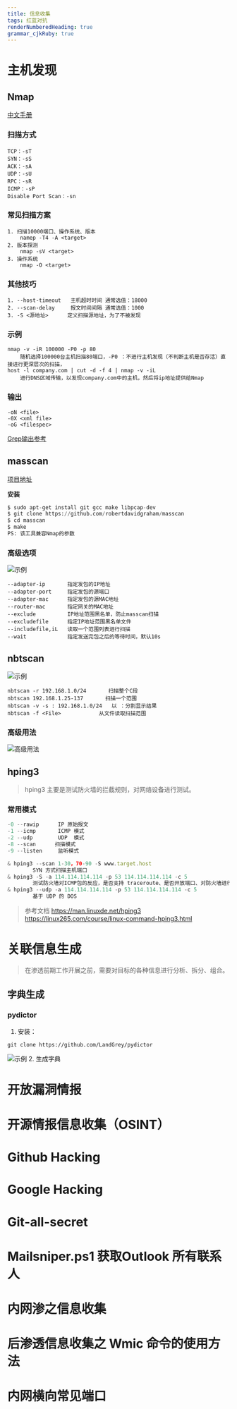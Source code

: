 ```yaml
---
title: 信息收集
tags: 红蓝对抗
renderNumberedHeading: true
grammar_cjkRuby: true
---
```


# 主机发现
   ## Nmap
[中文手册](https://nmap.org/man/zh/index.html "https://nmap.org/man/zh/index.html")
   ### 扫描方式
   	TCP：-sT
	SYN：-sS
	ACK：-sA
	UDP：-sU
	RPC：-sR
	ICMP：-sP
	Disable Port Scan：-sn
   ### 常见扫描方案
``` nmap
1. 扫描10000端口、操作系统、版本
	namep -T4 -A <target>
2. 版本探测
	nmap -sV <target>
3. 操作系统
	nmap -O <target>
```
   ### 其他技巧  
``` nmap
1. --host-timeout   主机超时时间 通常选值：18000
2. --scan-delay     报文时间间隔 通常选值：1000
3. -S <源地址>      定义扫描源地址，为了不被发现
```
   ### 示例
``` nmap
nmap -v -iR 100000 -P0 -p 80
	随机选择100000台主机扫描80端口，-P0 ：不进行主机发现（不判断主机是否存活）直接进行更深层次的扫描，
host -l company.com | cut -d -f 4 | nmap -v -iL 
    进行DNS区域传输，以发现company.com中的主机，然后将ip地址提供给Nmap
```
   ### 输出
``` nmap
-oN <file>
-0X <xml file>
-oG <filespec>
```
   [Grep输出参考](http://www.unspecific.com/nmap-oG-output/ "http://www.unspecific.com/nmap-oG-output/")
   ## masscan
   [项目地址](https://github.com/robertdavidgraham/masscan  "https://github.com/robertdavidgraham/masscan")
   
   **安装**
``` python
$ sudo apt-get install git gcc make libpcap-dev
$ git clone https://github.com/robertdavidgraham/masscan
$ cd masscan
$ make
PS: 该工具兼容Nmap的参数
```
   ### 高级选项
   ![示例](https://raw.githubusercontent.com/zaneSSS/RedTeam/main/img/1617469218016.png)
``` masscan 
--adapter-ip       指定发包的IP地址
--adapter-port     指定发包的源端口
--adapter-mac      指定发包的源MAC地址
--router-mac       指定网关的MAC地址
--exclude          IP地址范围黑名单，防止masscan扫描
--excludefile      指定IP地址范围黑名单文件
--includefile,iL   读取一个范围列表进行扫描
--wait             指定发送完包之后的等待时间，默认10s
```
   ## nbtscan
   ![示例](https://raw.githubusercontent.com/zaneSSS/RedTeam/main/img/1617543600952.png)
``` nbtscan
nbtscan -r 192.168.1.0/24       扫描整个C段
nbtscan 192.168.1.25-137       扫描一个范围
nbtscan -v -s : 192.168.1.0/24   以 ：分割显示结果
nbtscan -f <File>            从文件读取扫描范围
```
   ### 高级用法
   ![高级用法](https://raw.githubusercontent.com/zaneSSS/RedTeam/main/img/1617543857264.png)
   
   ## hping3

> hping3 主要是测试防火墙的拦截规则，对网络设备进行测试。
   ### 常用模式
   
``` javascript
-0 --rawip      IP 原始报文
-1 --icmp       ICMP 模式
-2 --udp        UDP  模式
-8 --scan      扫描模式
-9 --listen     监听模式
```
``` javascript
& hping3 --scan 1-30，70-90 -S www.target.host         
		SYN 方式扫描主机端口
& hping3 -S -a 114.114.114.114 -p 53 114.114.114.114 -c 5  
		测试防火墙对ICMP包的反应，是否支持 traceroute、是否开放端口、对防火墙进行拒绝服务攻击（DOS attack）。例如以LandAttack方式测试目标防火墙（Land Attack是将发送源地址设置为与目标地址相同，诱使目标机与自己不停的建立链接）
& hping3 --udp -a 114.114.114.114 -p 53 114.114.114.114 -c 5
		基于 UDP 的 DOS
```
> 参考文档
> https://man.linuxde.net/hping3
> https://linux265.com/course/linux-command-hping3.html


# 关联信息生成

> 在渗透前期工作开展之前，需要对目标的各种信息进行分析、拆分、组合。

   ## 字典生成
   ### pydictor
   1. 安装：
``` git
git clone https://github.com/LandGrey/pydictor
```
![示例 ](https://raw.githubusercontent.com/zaneSSS/RedTeam/main/img/1617965191495.png)
   2. 生成字典

# 开放漏洞情报


# 开源情报信息收集（OSINT）



# Github Hacking



# Google Hacking



# Git-all-secret





# Mailsniper.ps1 获取Outlook 所有联系人



# 内网渗之信息收集




# 后渗透信息收集之 Wmic 命令的使用方法



# 内网横向常见端口


